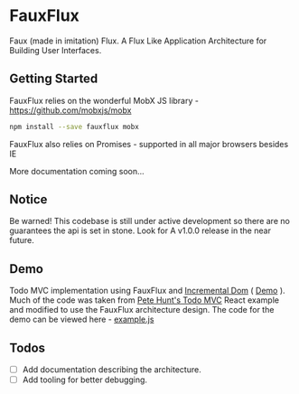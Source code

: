 # FauxFlux

Faux (made in imitation) Flux. A Flux Like Application Architecture for Building User Interfaces.


## Getting Started

FauxFlux relies on the wonderful MobX JS library - https://github.com/mobxjs/mobx 

```sh
npm install --save fauxflux mobx
```
FauxFlux also relies on Promises - supported in all major browsers besides IE


More documentation coming soon...


## Notice

Be warned! This codebase is still under active development so there are no guarantees the api is set in stone. Look for A v1.0.0 release in the near future.


## Demo
Todo MVC implementation using FauxFlux and [Incremental Dom](https://github.com/google/incremental-dom) ( [Demo](https://cdn.rawgit.com/FauxFlux/fauxflux/master/example/index.html) ). Much of the code was taken from [Pete Hunt's Todo MVC](http://todomvc.com/examples/react/) React example and modified to use the FauxFlux architecture design. The code for the demo can be viewed here - [example.js](/example/example.js)


## Todos

- [ ] Add documentation describing the architecture.
- [ ] Add tooling for better debugging.